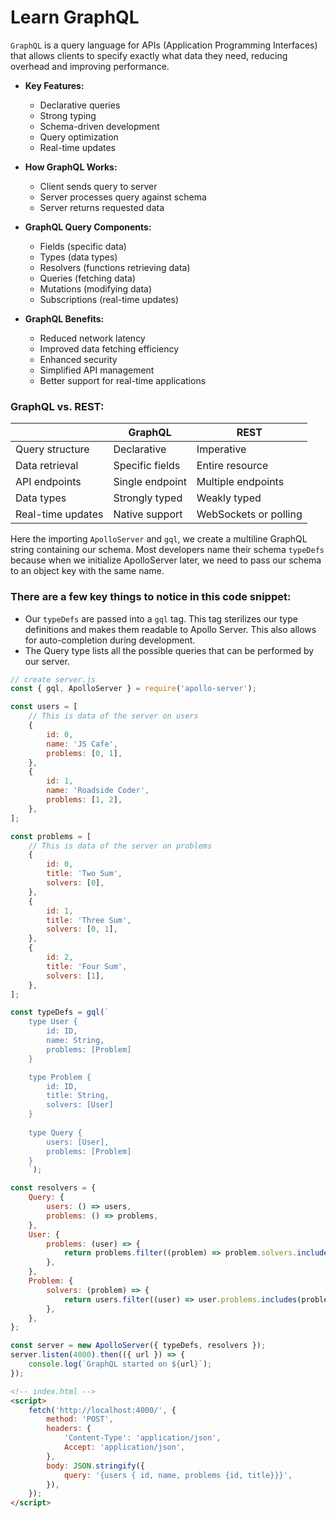 # Learn GraphQL
`GraphQL` is a query language for APIs (Application Programming Interfaces) that allows clients to specify exactly what data they need, reducing overhead and improving performance.

- **Key Features:**
    - Declarative queries
    - Strong typing
    - Schema-driven development
    - Query optimization
    - Real-time updates


- **How GraphQL Works:**
    - Client sends query to server
    - Server processes query against schema
    - Server returns requested data


- **GraphQL Query Components:**
    - Fields (specific data)
    - Types (data types)
    - Resolvers (functions retrieving data)
    - Queries (fetching data)
    - Mutations (modifying data)
    - Subscriptions (real-time updates)

- **GraphQL Benefits:**
    - Reduced network latency
    - Improved data fetching efficiency
    - Enhanced security
    - Simplified API management
    - Better support for real-time applications

### GraphQL vs. REST:

|  | GraphQL | REST |
| --- | --- | --- |
| Query structure | Declarative | Imperative |
| Data retrieval | Specific fields | Entire resource |
| API endpoints | Single endpoint | Multiple endpoints |
| Data types | Strongly typed | Weakly typed |
| Real-time updates | Native support | WebSockets or polling |

Here the importing `ApolloServer` and `gql`, we create a multiline GraphQL string containing our schema. Most developers name their schema `typeDefs` because when we initialize ApolloServer later, we need to pass our schema to an object key with the same name.

### There are a few key things to notice in this code snippet:

-   Our `typeDefs` are passed into a `gql` tag. This tag sterilizes our type definitions and makes them readable to Apollo Server. This also allows for auto-completion during development.
-   The Query type lists all the possible queries that can be performed by our server.

```js
// create server.js
const { gql, ApolloServer } = require('apollo-server');

const users = [
    // This is data of the server on users
    {
        id: 0,
        name: 'JS Cafe',
        problems: [0, 1],
    },
    {
        id: 1,
        name: 'Roadside Coder',
        problems: [1, 2],
    },
];

const problems = [
    // This is data of the server on problems
    {
        id: 0,
        title: 'Two Sum',
        solvers: [0],
    },
    {
        id: 1,
        title: 'Three Sum',
        solvers: [0, 1],
    },
    {
        id: 2,
        title: 'Four Sum',
        solvers: [1],
    },
];

const typeDefs = gql(`
    type User {
        id: ID,
        name: String,
        problems: [Problem]
    }

    type Problem {
        id: ID,
        title: String,
        solvers: [User]
    }
    
    type Query {
        users: [User],
        problems: [Problem]
    }
    `);

const resolvers = {
    Query: {
        users: () => users,
        problems: () => problems,
    },
    User: {
        problems: (user) => {
            return problems.filter((problem) => problem.solvers.includes(user.id));
        },
    },
    Problem: {
        solvers: (problem) => {
            return users.filter((user) => user.problems.includes(problem.id));
        },
    },
};

const server = new ApolloServer({ typeDefs, resolvers });
server.listen(4000).then(({ url }) => {
    console.log(`GraphQL started on ${url}`);
});
```

```html
<!-- index.html -->
<script>
    fetch('http://localhost:4000/', {
        method: 'POST',
        headers: {
            'Content-Type': 'application/json',
            Accept: 'application/json',
        },
        body: JSON.stringify({
            query: '{users { id, name, problems {id, title}}}',
        }),
    });
</script>
```
